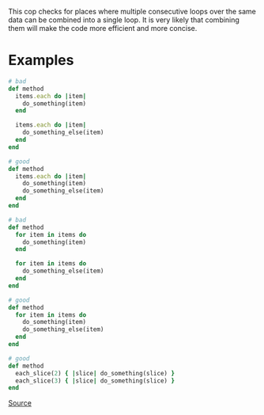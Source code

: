 
This cop checks for places where multiple consecutive loops over the same data
can be combined into a single loop. It is very likely that combining them
will make the code more efficient and more concise.

# Examples

```ruby
# bad
def method
  items.each do |item|
    do_something(item)
  end

  items.each do |item|
    do_something_else(item)
  end
end

# good
def method
  items.each do |item|
    do_something(item)
    do_something_else(item)
  end
end

# bad
def method
  for item in items do
    do_something(item)
  end

  for item in items do
    do_something_else(item)
  end
end

# good
def method
  for item in items do
    do_something(item)
    do_something_else(item)
  end
end

# good
def method
  each_slice(2) { |slice| do_something(slice) }
  each_slice(3) { |slice| do_something(slice) }
end
```

[Source](http://www.rubydoc.info/gems/rubocop/RuboCop/Cop/Style/CombinableLoops)